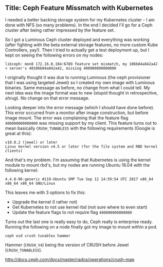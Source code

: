 Title: Ceph Feature Missmatch with Kubernetes
---

I needed a better backing storage system for my Kubernetes cluster - I am done with NFS (so many problems). In the end I decided I'll go for a Ceph cluster after being rather impressed by the feature set.

So I got a Luminous Ceph cluster deployed and everything was working (after fighting with the beta external storage features, no more custom Kube Controllers, yay!). Then I tried to actually get a test deployment up, but I kept on seeing the following errors on my nodes:

```
libceph: mon0 172.16.0.104:6789 feature set mismatch, my 106b84a842a42 < server's 40106b84a842a42, missing 400000000000000
```

I originally thought it was due to running Luminous (the ceph provisioner that I was using targeted Jewel) so I created my own image with Luminous binaries. Same message as before, no change from what I could tell. My next idea was the image format was to new (stupid thought in retrospective, *shrug*). No change on that error message.

Looking deeper into the error message (which I should have done before). This error occurred from a monitor after image construction, but before image mount. The error was complaining that the feature flag `400000000000000` was missing support by my client. This feature turns out to mean basically `CRUSH_TUNABLES5` with the following requirements (Google is great at this):

```
v10.0.2 (jewel) or later
Linux kernel version v4.5 or later (for the file system and RBD kernel clients)
```

And that's my problem. I'm assuming that Kubernetes is using the kernel module to mount rbd's, but my nodes are running Ubuntu 16.04 with the following kernel:

```
4.4.0-96-generic #119-Ubuntu SMP Tue Sep 12 14:59:54 UTC 2017 x86_64 x86_64 x86_64 GNU/Linux
```

This leaves me with 3 options to fix this:

* Upgrade the kernel (I rather not)
* Get Kubernetes to not use kernel rbd (not sure where to even start)
* Update the feature flags to not require flag `400000000000000`

Turns out the last one is really easy to do, Ceph really is enterprise ready. Running the following on a node finally got my image to mount within a pod.

```
ceph osd crush tunables hammer
```

Hammer (`CRUSH_V4`) being the version of CRUSH before Jewel (`CRUSH_TUNABLES5`).

http://docs.ceph.com/docs/master/rados/operations/crush-map